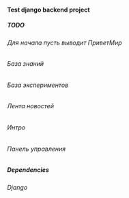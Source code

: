 #### Test django backend project
##### TODO
###### Для начала пусть выводит ПриветМир
###### База знаний
###### База экспериментов
###### Лента новостей
###### Интро
###### Панель управления
##### Dependencies
###### Django

